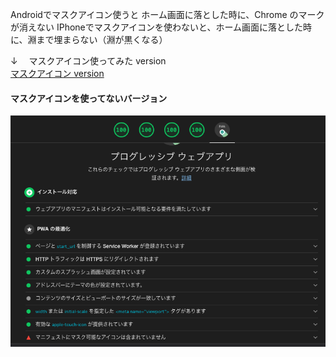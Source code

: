 Androidでマスクアイコン使うと ホーム画面に落とした時に、Chrome のマークが消えない
IPhoneでマスクアイコンを使わないと、ホーム画面に落とした時に、淵まで埋まらない（淵が黒くなる）

↓ 　マスクアイコン使ってみた version  
[マスクアイコン version](https://github.com/ryosuke1256/pwa-sample/tree/maskable)

#### マスクアイコンを使ってないバージョン  
<img src="https://github.com/ryosuke1256/image/blob/main/pwa3.png" />
